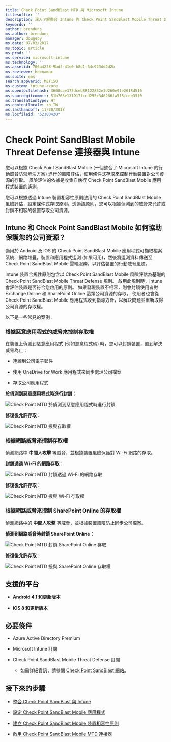 ```yaml
---
title: Check Point SandBlast MTD 與 Microsoft Intune
titlesuffix: ''
description: 深入了解整合 Intune 與 Check Point SandBlast Mobile Threat Defense 來控制行動裝置對公司資源的存取。
keywords: ''
author: brenduns
ms.author: brenduns
manager: dougeby
ms.date: 07/03/2017
ms.topic: article
ms.prod: ''
ms.service: microsoft-intune
ms.technology: ''
ms.assetid: 706a4228-9bdf-41e0-b8d1-64c923dd2d2b
ms.reviewer: heenamac
ms.suite: ems
search.appverid: MET150
ms.custom: intune-azure
ms.openlocfilehash: 3600cae373dceb88122852e3d260e91e2618d516
ms.sourcegitcommit: 51b763e131917fccd255c346286fa515fcee33f0
ms.translationtype: HT
ms.contentlocale: zh-TW
ms.lasthandoff: 11/20/2018
ms.locfileid: "52180420"
---
```

# <a name="check-point-sandblast-mobile-threat-defense-connector-with-intune"></a>Check Point SandBlast Mobile Threat Defense 連接器與 Intune

您可以根據 Check Point SandBlast Mobile (一個整合了 Microsoft Intune 的行動威脅防禦解決方案) 進行的風險評估，使用條件式存取來控制行動裝置對公司資源的存取。 風險評估的依據是收集自執行 Check Point SandBlast Mobile 應用程式裝置的遙測。

您可以根據透過 Intune 裝置相容性原則啟用的 Check Point SandBlast Mobile 風險評估，設定條件式存取原則。透過該原則，您可以根據偵測到的威脅來允許或封鎖不相容的裝置存取公司資源。

## <a name="how-do-intune-and-check-point-sandblast-mobile-help-protect-your-company-resources"></a>Intune 和 Check Point SandBlast Mobile 如何協助保護您的公司資源？

適用於 Android 及 iOS 的 Check Point SandBlast Mobile 應用程式可擷取檔案系統、網路堆疊，裝置和應用程式遙測 (如果可用)，然後將遙測資料傳送至 Check Point SandBlast Mobile 雲端服務，以評估裝置的行動威脅風險。

Intune 裝置合規性原則包含以 Check Point SandBlast Mobile 風險評估為基礎的 Check Point SandBlast Mobile Threat Defense 規則。 啟用此規則時，Intune 會評估裝置是否符合您啟用的原則。 如果發現裝置不相容，則會封鎖使用者對 Exchange Online 和 SharePoint Online 這類公司資源的存取。 使用者也會從 Check Point SandBlast Mobile 應用程式收到指導方針，以解決問題並重新取得公司資源的存取權。

<!-- ## Sample scenarios 
closing syntax for comment above is missing. Please insert closing syntax at intended location. -->

以下是一些常見的案例：

### <a name="control-access-based-on-threats-from-malicious-apps"></a>根據惡意應用程式的威脅來控制存取權

在裝置上偵測到惡意應用程式 (例如惡意程式碼) 時，您可以封鎖裝置，直到解決威脅為止︰

-   連線到公司電子郵件

-   使用 OneDrive for Work 應用程式來同步處理公司檔案

-   存取公司應用程式

**於偵測到惡意應用程式時進行封鎖：**

![Check Point MTD 於偵測到惡意應用程式時進行封鎖](./media/checkpoint-MTD-2.PNG)

**修復後允許存取：**

![Check Point MTD 授與存取權](./media/checkpoint-MTD-3.PNG)

### <a name="control-access-based-on-threat-to-network"></a>根據網路威脅來控制存取權

偵測網路中 **中間人攻擊** 等威脅，並根據裝置風險保護對 Wi-Fi 網路的存取。

**封鎖透過 Wi-Fi 的網路存取︰**

![Check Point MTD 封鎖透過 Wi-Fi 的網路存取](./media/checkpoint-MTD-4.PNG)

**修復後允許存取：**

![Check Point MTD 授與 Wi-Fi 存取權](./media/checkpoint-MTD-5.PNG)

### <a name="control-access-to-sharepoint-online-based-on-threat-to-network"></a>根據網路威脅來控制 SharePoint Online 的存取權

偵測網路中的 **中間人攻擊** 等威脅，並根據裝置風險防止同步公司檔案。

**偵測到網路威脅時封鎖 SharePoint Online：**

![Check Point MTD 封鎖 SharePoint Online 存取](./media/checkpoint-MTD-6.PNG)

**修復後允許存取：**

![Check Point MTD 授與 SharePoint Online 存取權](./media/checkpoint-MTD-7.PNG)

## <a name="supported-platforms"></a>支援的平台

-   **Android 4.1 和更新版本**

-   **iOS 8 和更新版本**

## <a name="pre-requisites"></a>必要條件

-   Azure Active Directory Premium

-   Microsoft Intune 訂閱

-   Check Point SandBlast Mobile Threat Defense 訂閱
    -   如需詳細資訊，請參閱 [Check Point SandBlast 網站](https://www.checkpoint.com/)。

## <a name="next-steps"></a>接下來的步驟

- [整合 Check Point SandBlast 與 Intune](checkpoint-sandblast-mobile-mtd-connector-integration.md)

- [設定 Check Point SandBlast Mobile 應用程式](mtd-apps-ios-app-configuration-policy-add-assign.md)

- [建立 Check Point SandBlast Mobile 裝置相容性原則](mtd-device-compliance-policy-create.md)

- [啟用 Check Point SandBlast Mobile MTD 連接器](mtd-connector-enable.md)
